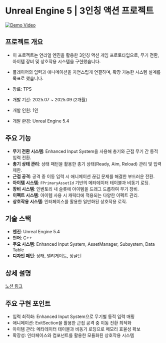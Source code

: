 # Unreal Engine 5 | 3인칭 액션 프로젝트

[![Demo Video](https://img.youtube.com/vi/b_bkvLUsCxQ/0.jpg)](https://youtu.be/b_bkvLUsCxQ)

## 프로젝트 개요
- 이 프로젝트는 언리얼 엔진을 활용한 3인칭 액션 게임 프로토타입으로, 무기 전환, 아이템 장비 및 상호작용 시스템을 구현했습니다. 
- 플레이어의 입력과 애니메이션을 자연스럽게 연결하며, 확장 가능한 시스템 설계를 목표로 했습니다.

- 장르: TPS
- 개발 기간: 2025.07 ~ 2025.09 (2개월)
- 개발 인원: 1인
- 개발 환경: Unreal Engine 5.4

## 주요 기능
- **무기 전환 시스템**: Enhanced Input System을 사용해 총기와 근접 무기 간 동적 입력 전환.
- **총기 상태 관리**: 상태 패턴을 활용한 총기 상태(Ready, Aim, Reload) 관리 및 입력 제한.
- **근접 공격**: 공격 중 이동 입력 시 애니메이션 끊김 문제를 해결한 부드러운 전환.
- **아이템 시스템**: `FPrimaryAssetId` 기반의 메타데이터 테이블과 비동기 로딩.
- **장비 시스템**: 인벤토리 내 슬롯에 아이템을 드래그 드롭하여 무기 장비.
- **이펙트 시스템**: 아이템 사용 시 캐릭터에 적용되는 다양한 이펙트 관리.
- **상호작용 시스템**: 인터페이스를 활용한 일반화된 상호작용 로직.

## 기술 스택
- **엔진**: Unreal Engine 5.4
- **언어**: C++
- **주요 시스템**: Enhanced Input System, AssetManager, Subsystem, Data Table
- **디자인 패턴**: 상태, 델리게이트, 싱글턴

## 상세 설명
[노션 링크](https://wooden-wednesday-dc2.notion.site/Unreal-3-270169b4aa3f808fb5aec70fa133ce4b?source=copy_link)

## 주요 구현 포인트
- 입력 최적화: Enhanced Input System으로 무기별 동적 입력 매핑
- 애니메이션: ExitSection을 활용한 근접 공격 중 이동 전환 최적화
- 아이템 관리: 메타데이터 테이블과 비동기 로딩으로 메모리 효율성 확보
- 확장성: 인터페이스와 컴포넌트를 활용한 모듈화된 상호작용 시스템
